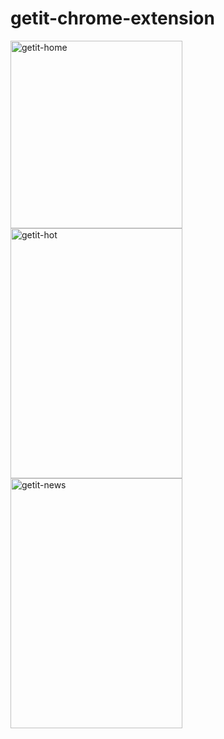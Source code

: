 # getit-chrome-extension


<img width="275" height="300" alt="getit-home" src="https://cloud.githubusercontent.com/assets/18505102/26278510/0d725e00-3d6a-11e7-8a03-609758d26e1c.png"><img width="275" height="400" alt="getit-hot" src="https://cloud.githubusercontent.com/assets/18505102/26278511/10170598-3d6a-11e7-9c30-c623015f8212.png"><img width="275"  height="400" alt="getit-news" src="https://cloud.githubusercontent.com/assets/18505102/26278512/127b731e-3d6a-11e7-8da0-dbd7bccef4e8.png">
